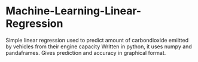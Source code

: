 # Machine-Learning-Linear-Regression
Simple linear regression used to predict amount of carbondioxide emiitted by vehicles from their engine capacity
Written in python, it uses numpy and pandaframes.
Gives prediction and accuracy in graphical format.
